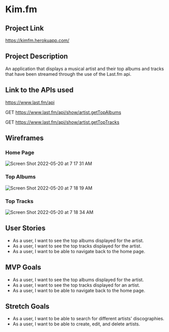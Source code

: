 # Kim.fm

## Project Link

https://kimfm.herokuapp.com/

## Project Description

An application that displays a musical artist and their top albums and tracks that have been streamed through the use of the Last.fm api.

## Link to the APIs used

https://www.last.fm/api

GET https://www.last.fm/api/show/artist.getTopAlbums

GET https://www.last.fm/api/show/artist.getTopTracks


## Wireframes

### Home Page

![Screen Shot 2022-05-20 at 7 17 31 AM](https://user-images.githubusercontent.com/102046331/169527177-02cb8696-deed-4c8a-8d8b-dd954d86b883.png)

### Top Albums

![Screen Shot 2022-05-20 at 7 18 19 AM](https://user-images.githubusercontent.com/102046331/169527195-a2e4bb0d-fe46-408e-9ba6-c49696b78371.png)

### Top Tracks

![Screen Shot 2022-05-20 at 7 18 34 AM](https://user-images.githubusercontent.com/102046331/169527222-b84b780d-260a-4f08-b8be-d39722b9126d.png)

## User Stories

- As a user, I want to see the top albums displayed for the artist.
- As a user, I want to see the top tracks displayed for the artist.
- As a user, I want to be able to navigate back to the home page.

## MVP Goals

- As a user, I want to see the top albums displayed for the artist.
- As a user, I want to see the top tracks displayed for an artist.
- As a user, I want to be able to navigate back to the home page.

## Stretch Goals

- As a user, I want to be able to search for different artists' discographies.
- As a user, I want to be able to create, edit, and delete artists.



